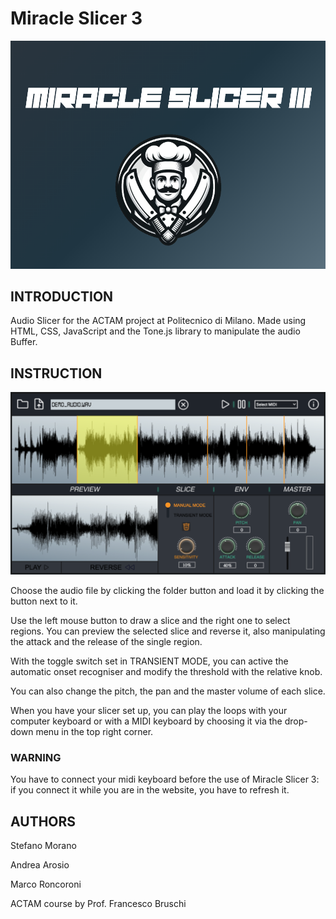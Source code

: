 # Miracle Slicer 3
![Logo](assets/banner.png)
## INTRODUCTION
Audio Slicer for the ACTAM project at Politecnico di Milano.
Made using HTML, CSS, JavaScript and the Tone.js library to manipulate the audio Buffer.

## INSTRUCTION
![Screenshot](assets/screen.png)

Choose the audio file by clicking the folder button and load it by clicking the button next to it.

Use the left mouse button to draw a slice and the right one to select regions. You can preview the selected slice and reverse it, also manipulating the attack and the release of the single region.

With the toggle switch set in TRANSIENT MODE, you can active the automatic onset recogniser and modify the threshold with the relative knob.

You can also change the pitch, the pan and the master volume of each slice.

When you have your slicer set up, you can play the loops with your computer keyboard or with a MIDI keyboard by choosing it via the drop-down menu in the top right corner.

### WARNING
 You have to connect your midi keyboard before the use of Miracle Slicer 3: if you connect it while you are in the website, you have to refresh it.

## AUTHORS 
Stefano Morano

Andrea Arosio

Marco Roncoroni



ACTAM course by Prof. Francesco Bruschi


